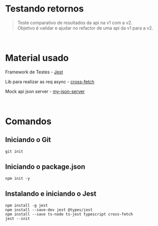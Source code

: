 # Testando retornos

> Teste comparativo de resultados da api na v1 com a v2. <br>
> Objetivo é validar e ajudar no refactor de uma api da v1 para a v2.

 <br>

# Material usado

Framework de Testes - [Jest](https://jestjs.io/pt-BR/docs/getting-started)

Lib para realizar as req async - [cross-fetch](https://www.npmjs.com/package/cross-fetch) <br>

Mock api json server - [my-json-server](https://my-json-server.typicode.com/) <br>

 <br>

# Comandos

## Iniciando o Git

```
git init
```

## Iniciando o package.json

```
npm init -y
```

## Instalando e iniciando o Jest

```
npm install -g jest
npm install --save-dev jest @types/jest
npm install --save ts-node ts-jest typescript cross-fetch
jest --init
```
